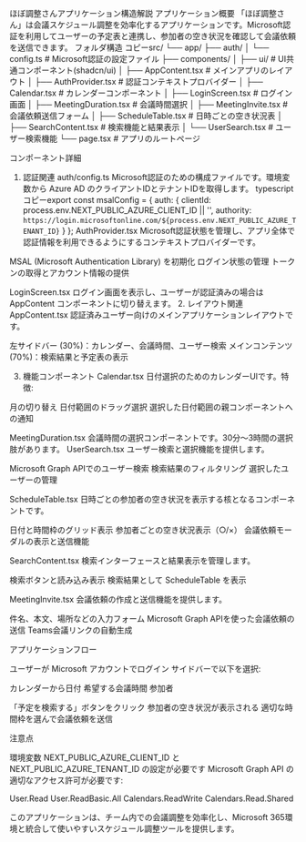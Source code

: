 ほぼ調整さんアプリケーション構造解説
アプリケーション概要
「ほぼ調整さん」は会議スケジュール調整を効率化するアプリケーションです。Microsoft認証を利用してユーザーの予定表と連携し、参加者の空き状況を確認して会議依頼を送信できます。
フォルダ構造
コピーsrc/
└── app/
    ├── auth/
    │   └── config.ts       # Microsoft認証の設定ファイル
    ├── components/
    │   ├── ui/            # UI共通コンポーネント(shadcn/ui)
    │   ├── AppContent.tsx  # メインアプリのレイアウト
    │   ├── AuthProvider.tsx # 認証コンテキストプロバイダー
    │   ├── Calendar.tsx     # カレンダーコンポーネント
    │   ├── LoginScreen.tsx  # ログイン画面
    │   ├── MeetingDuration.tsx # 会議時間選択
    │   ├── MeetingInvite.tsx   # 会議依頼送信フォーム
    │   ├── ScheduleTable.tsx   # 日時ごとの空き状況表
    │   ├── SearchContent.tsx   # 検索機能と結果表示
    │   └── UserSearch.tsx      # ユーザー検索機能
    └── page.tsx            # アプリのルートページ

コンポーネント詳細
1. 認証関連
auth/config.ts
Microsoft認証のための構成ファイルです。環境変数から Azure AD のクライアントIDとテナントIDを取得します。
typescriptコピーexport const msalConfig = {
  auth: {
    clientId: process.env.NEXT_PUBLIC_AZURE_CLIENT_ID || '',
    authority: `https://login.microsoftonline.com/${process.env.NEXT_PUBLIC_AZURE_TENANT_ID}`
  }
};
AuthProvider.tsx
Microsoft認証状態を管理し、アプリ全体で認証情報を利用できるようにするコンテキストプロバイダーです。

MSAL (Microsoft Authentication Library) を初期化
ログイン状態の管理
トークンの取得とアカウント情報の提供

LoginScreen.tsx
ログイン画面を表示し、ユーザーが認証済みの場合は AppContent コンポーネントに切り替えます。
2. レイアウト関連
AppContent.tsx
認証済みユーザー向けのメインアプリケーションレイアウトです。

左サイドバー (30%)：カレンダー、会議時間、ユーザー検索
メインコンテンツ (70%)：検索結果と予定表の表示

3. 機能コンポーネント
Calendar.tsx
日付選択のためのカレンダーUIです。特徴:

月の切り替え
日付範囲のドラッグ選択
選択した日付範囲の親コンポーネントへの通知

MeetingDuration.tsx
会議時間の選択コンポーネントです。30分〜3時間の選択肢があります。
UserSearch.tsx
ユーザー検索と選択機能を提供します。

Microsoft Graph APIでのユーザー検索
検索結果のフィルタリング
選択したユーザーの管理

ScheduleTable.tsx
日時ごとの参加者の空き状況を表示する核となるコンポーネントです。

日付と時間枠のグリッド表示
参加者ごとの空き状況表示（○/×）
会議依頼モーダルの表示と送信機能

SearchContent.tsx
検索インターフェースと結果表示を管理します。

検索ボタンと読み込み表示
検索結果として ScheduleTable を表示

MeetingInvite.tsx
会議依頼の作成と送信機能を提供します。

件名、本文、場所などの入力フォーム
Microsoft Graph APIを使った会議依頼の送信
Teams会議リンクの自動生成

アプリケーションフロー

ユーザーが Microsoft アカウントでログイン
サイドバーで以下を選択:

カレンダーから日付
希望する会議時間
参加者


「予定を検索する」ボタンをクリック
参加者の空き状況が表示される
適切な時間枠を選んで会議依頼を送信

注意点

環境変数 NEXT_PUBLIC_AZURE_CLIENT_ID と NEXT_PUBLIC_AZURE_TENANT_ID の設定が必要です
Microsoft Graph API の適切なアクセス許可が必要です:

User.Read
User.ReadBasic.All
Calendars.ReadWrite
Calendars.Read.Shared



このアプリケーションは、チーム内での会議調整を効率化し、Microsoft 365環境と統合して使いやすいスケジュール調整ツールを提供します。
